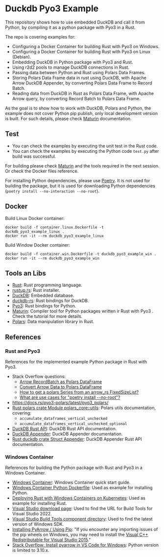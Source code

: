 # Duckdb Pyo3 Example

This repository shows how to use embedded DuckDB and call it from Python, by compiling it as a python package with Pyo3 in a Rust.

The repo is covering examples for:
- Configuring a Docker Container for building Rust with Pyo3 on Windows.
- Configuring a Docker Container for building Rust with Pyo3 on Linux (Debian).
- Embedding DuckDB in Python package with Pyo3 and Rust.
- Using r2d2 pools to manage DuckDB connections in Rust.
- Passing data between Python and Rust using Polars Data Frames.
- Storing Polars Data Frame data in rust using DuckDB, with Apache Arrow DuckDB Appender, by converting Polars Data Frame to Record Batch.
- Reading data from DuckDB in Rust as Polars Data Frame, with Apache Arrow query, by converting Record Batch to Polars Data Frame.

As the goal is to show how to work with DuckDB, Polars and Python, the example does not cover Python pip publish, only local development version is built. For such details, please check [Maturin](https://www.maturin.rs/) documentation.

## Test

- You can check the examples by executing the unit test in the Rust code.
- You can check the examples by executing the Python code `test.py` after build was successful.

For building please check [Maturin](https://www.maturin.rs/) and the tools required in the next session. Or check the Docker files reference.

For installing Python dependencies, please use [Poetry](https://python-poetry.org/). It is not used for building the package, but it is used for downloading Python dependencies (`poetry install --no-interaction --no-root`).

## Docker

Build Linux Docker container:

    docker build -f container.linux.Dockerfile -t duckdb_pyo3_example_linux .
    docker run -it --rm duckdb_pyo3_example_linux


Build Window Docker container:

    docker build -f container.win.Dockerfile -t duckdb_pyo3_example_win .
    docker run -it --rm duckdb_pyo3_example_win

## Tools an Libs

- [Rust](https://www.rust-lang.org/): Rust programming language.
- [rustup.rs](https://rustup.rs/): Rust installer.
- [DuckDB](https://duckdb.org/): Embedded database.
- [duckdb-rs](https://github.com/duckdb/duckdb-rs): Rust bindings for DuckDB.
- [Pyo3](https://pyo3.rs/): Rust bindings for Python.
- [Maturin](https://www.maturin.rs/): Compiler tool for Python packages written ir Rust with Pyo3 . Check the tutorial for more details.
- [Polars](https://pola.rs/): Data manipulation library in Rust.

## References

### Rust and Pyo3

References for the implemented example Python package in Rust with Pyo3.

- Stack Overflow questions:
  - [Arrow RecordBatch as Polars DataFrame](https://stackoverflow.com/questions/78084066/arrow-recordbatch-as-polars-dataframe)
  - [Convert Arrow Data to Polars DataFrame](https://stackoverflow.com/questions/78959357/convert-arrow-data-to-polars-dataframe)
  - [How to get a polars Series from an arrow_rs FixedSizeList?](https://stackoverflow.com/questions/78916421/how-to-get-a-polars-series-from-an-arrow-rs-fixedsizelist)
  - [What are use cases for "poetry install --no-root"?](https://stackoverflow.com/questions/77757777/what-are-use-cases-for-poetry-install-no-root)
- https://docs.rs/pyo3-polars/latest/pyo3_polars/
- [Rust polars crate Module polars_core::utils](https://docs.rs/polars-core/latest/polars_core/utils/index.html): Polars utils documentation, covering:
  - `accumulate_dataframes_vertical_unchecked`
  - `accumulate_dataframes_vertical_unchecked_optional`
- [DuckDB Rust API](https://duckdb.org/docs/api/rust.html): DuckDB Rust API documentation.
- [DuckDB Appender](https://duckdb.org/docs/data/appender.html): DuckDB Appender documentation.
- [Rust duckdb crate Struct Appender](https://docs.rs/duckdb/latest/duckdb/struct.Appender.html): DuckDB Appender Rust API documentation.

### Windows Container

References for building the Python package with Rust and Pyo3 in a Windows Container.

- [Windows Container](https://docs.microsoft.com/en-us/virtualization/windowscontainers/quick-start/quick-start-windows-server): Windows Container quick start guide.
- [Windows Container Python Dockerfile](https://github.com/MicrosoftDocs/Virtualization-Documentation/blob/main/windows-container-samples/python/Dockerfile): Used as example for installing Python.
- [Deploying Rust with Windows Containers on Kubernetes](https://tech.fpcomplete.com/blog/rust-kubernetes-windows/): Used as example for installing Rust.
- [Visual Studio download page](https://visualstudio.microsoft.com/downloads/): Used to find the URL for Build Tools for Visual Studio 2022.
- [Visual Studio Build Tools component directory](https://learn.microsoft.com/en-us/visualstudio/install/workload-component-id-vs-build-tools?view=vs-2022): Used to find the latest version of Windows SDK.
- [Installing PyArrow / Using Pip](https://arrow.apache.org/docs/python/install.html): "If you encounter any importing issues of the pip wheels on Windows, you may need to install the [Visual C++ Redistributable for Visual Studio 2015](https://www.microsoft.com/en-us/download/details.aspx?id=48145)."
- [Stack Overflow: Install pyarrow in VS Code for Windows](https://stackoverflow.com/questions/74296856/install-pyarrow-in-vs-code-for-windows): Python version is limited to 3.10.x.